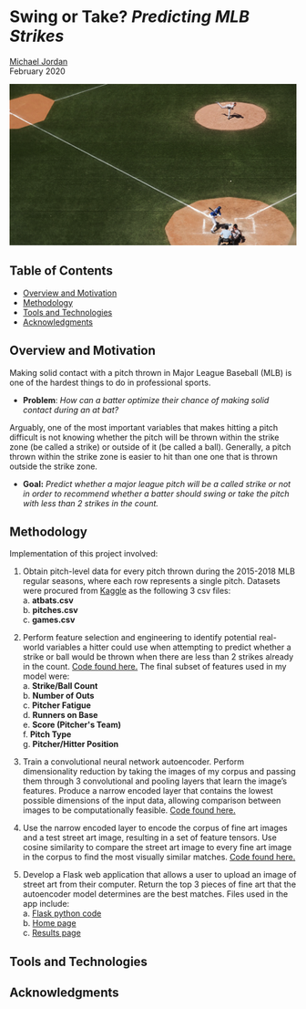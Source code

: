 # Swing or Take? *Predicting MLB Strikes*

[Michael Jordan](https://www.linkedin.com/in/michaeljoshuajordan/)  
February 2020 

![cover image](images/coverimage.png)

## Table of Contents
* [Overview and Motivation](#overview-and-motivation)
* [Methodology](#methodology)
* [Tools and Technologies](#tools-and-technologies)
* [Acknowledgments](#acknowledgments)

## Overview and Motivation
Making solid contact with a pitch thrown in Major League Baseball (MLB) is one of the hardest things to do in professional sports.
- **Problem**: *How can a batter optimize their chance of making solid contact during an at bat?*

Arguably, one of the most important variables that makes hitting a pitch difficult is not knowing whether the pitch will be thrown within the strike zone (be called a strike) or outside of it (be called a ball). Generally, a pitch thrown within the strike zone is easier to hit than one one that is thrown outside the strike zone.
- **Goal:** *Predict whether a major league pitch will be a called strike or not in order to recommend whether a batter should swing or take the pitch with less than 2 strikes in the count.*


## Methodology 
Implementation of this project involved: 

1. Obtain pitch-level data for every pitch thrown during the 2015-2018 MLB regular seasons, where each row represents a single pitch. Datasets were procured from [Kaggle](https://www.kaggle.com/pschale/mlb-pitch-data-20152018#games.csv) as the following 3 csv files:  
      a. **atbats.csv**  
      b. **pitches.csv**  
      c. **games.csv** 

2. Perform feature selection and engineering to identify potential real-world variables a hitter could use when attempting to predict whether a strike or ball would be thrown when there are less than 2 strikes already in the count. [Code found here.](https://github.com/jordanm3/mlb-strike-predictions/blob/master/feature_selection_engineering.ipynb) The final subset of features used in my model were:  
      a. **Strike/Ball Count**  
      b. **Number of Outs**  
      c. **Pitcher Fatigue**  
      d. **Runners on Base**  
      e. **Score (Pitcher's Team)**  
      f. **Pitch Type**  
      g. **Pitcher/Hitter Position**

3. Train a convolutional neural network autoencoder. Perform dimensionality reduction by taking the images of my corpus and passing them through 3 convolutional and pooling layers that learn the image’s features. Produce a narrow encoded layer that contains the lowest possible dimensions of the input data, allowing comparison between images to be computationally feasible. [Code found here.](https://github.com/jordanm3/street-art-to-fine-art/blob/master/models/autoencoder_model.ipynb)

4. Use the narrow encoded layer to encode the corpus of fine art images and a test street art image, resulting in a set of feature tensors. Use cosine similarity to compare the street art image to every fine art image in the corpus to find the most visually similar matches. [Code found here.](https://github.com/jordanm3/street-art-to-fine-art/blob/master/models/image_comparison.ipynb) 

5. Develop a Flask web application that allows a user to upload an image of street art from their computer. Return the top 3 pieces of fine art that the autoencoder model determines are the best matches. Files used in the app include:  
      a. [Flask python code](https://github.com/jordanm3/street-art-to-fine-art/blob/master/flask_files/imagecomparison.py)  
      b. [Home page](https://github.com/jordanm3/street-art-to-fine-art/blob/master/flask_files/index.html)  
      c. [Results page](https://github.com/jordanm3/street-art-to-fine-art/blob/master/flask_files/results.html)

## Tools and Technologies


## Acknowledgments
